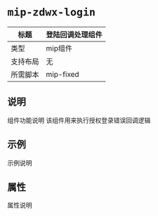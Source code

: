 # `mip-zdwx-login`

标题|登陆回调处理组件
----|----
类型|mip组件
支持布局|无
所需脚本|mip-fixed

## 说明

组件功能说明
该组件用来执行授权登录错误回调逻辑

## 示例

示例说明
<mip-zdwx-consult id="consult"></mip-zdwx-consult>
<mip-zdwx-login></mip-zdwx-login>

## 属性

属性说明
